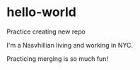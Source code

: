 # hello-world
Practice creating new repo

I'm a Nasvhillian living and working in NYC.

Practicing merging is so much fun!
